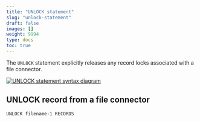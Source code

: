 ```yaml
---
title: "UNLOCK statement"
slug: "unlock-statement"
draft: false
images: []
weight: 9994
type: docs
toc: true
---
```


The `UNLOCK` statement explicitly releases any record locks associated with a file connector.

[![UNLOCK statement syntax diagram][1]][1]


  [1]: https://i.stack.imgur.com/CJLVF.png

## UNLOCK record from a file connector
    UNLOCK filename-1 RECORDS


